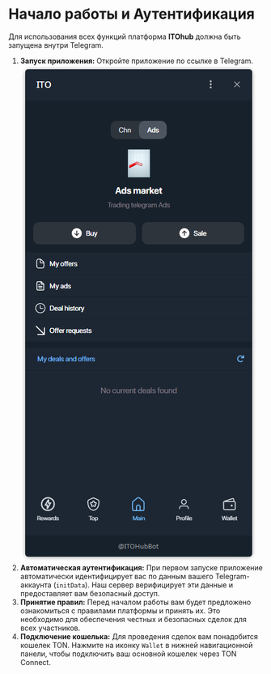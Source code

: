 # Начало работы и Аутентификация

Для использования всех функций платформа **ITOhub** должна быть запущена внутри Telegram.

1.  **Запуск приложения:** Откройте приложение по ссылке в Telegram.
![Главный экран приложения](../../assets\2025-07-15_17-54-33.png)
2.  **Автоматическая аутентификация:** При первом запуске приложение автоматически идентифицирует вас по данным вашего Telegram-аккаунта (`initData`). Наш сервер верифицирует эти данные и предоставляет вам безопасный доступ.
3.  **Принятие правил:** Перед началом работы вам будет предложено ознакомиться с правилами платформы и принять их. Это необходимо для обеспечения честных и безопасных сделок для всех участников.
4.  **Подключение кошелька:** Для проведения сделок вам понадобится кошелек TON. Нажмите на иконку `Wallet` в нижней навигационной панели, чтобы подключить ваш основной кошелек через TON Connect.
